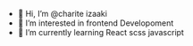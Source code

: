 - 👋 Hi, I’m @charite izaaki
- 👀 I’m interested in frontend Developoment
- 🌱 I’m currently learning React scss javascript

<!---
izaaki87/izaaki87 is a ✨ special ✨ repository because its `README.md` (this file) appears on your GitHub profile.
You can click the Preview link to take a look at your changes.
--->
